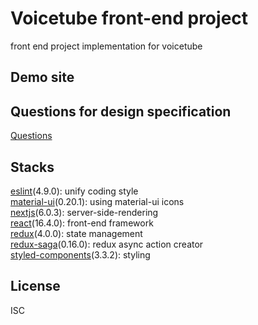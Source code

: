 # Voicetube front-end project
front end project implementation for voicetube

## Demo site


## Questions for design specification
[Questions](Questions.md)

## Stacks
[eslint](https://github.com/eslint/eslint)(4.9.0): unify coding style  
[material-ui](https://github.com/mui-org/material-ui)(0.20.1): using material-ui icons  
[nextjs](https://github.com/zeit/next.js)(6.0.3): server-side-rendering  
[react](https://github.com/facebook/react)(16.4.0): front-end framework  
[redux](https://github.com/reduxjs/redux)(4.0.0): state management  
[redux-saga](https://github.com/redux-saga/redux-saga)(0.16.0): redux async action creator  
[styled-components](https://github.com/styled-components/styled-components)(3.3.2): styling  

## License
ISC
